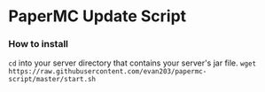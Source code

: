# PaperMC Update Script
### How to install
`cd` into your server directory that contains your server's jar file. 
`wget https://raw.githubusercontent.com/evan203/papermc-script/master/start.sh`
